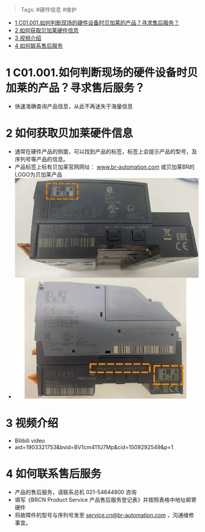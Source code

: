 > Tags: #硬件信息 #维护

- [1 C01.001.如何判断现场的硬件设备时贝加莱的产品？寻求售后服务？](#_1-c01001%E5%A6%82%E4%BD%95%E5%88%A4%E6%96%AD%E7%8E%B0%E5%9C%BA%E7%9A%84%E7%A1%AC%E4%BB%B6%E8%AE%BE%E5%A4%87%E6%97%B6%E8%B4%9D%E5%8A%A0%E8%8E%B1%E7%9A%84%E4%BA%A7%E5%93%81%EF%BC%9F%E5%AF%BB%E6%B1%82%E5%94%AE%E5%90%8E%E6%9C%8D%E5%8A%A1%EF%BC%9F)
- [2 如何获取贝加莱硬件信息](#_2-%E5%A6%82%E4%BD%95%E8%8E%B7%E5%8F%96%E8%B4%9D%E5%8A%A0%E8%8E%B1%E7%A1%AC%E4%BB%B6%E4%BF%A1%E6%81%AF)
- [3 视频介绍](#_3-%E8%A7%86%E9%A2%91%E4%BB%8B%E7%BB%8D)
- [4 如何联系售后服务](#_4-%E5%A6%82%E4%BD%95%E8%81%94%E7%B3%BB%E5%94%AE%E5%90%8E%E6%9C%8D%E5%8A%A1)

# 1 C01.001.如何判断现场的硬件设备时贝加莱的产品？寻求售后服务？

- 快速准确查询产品信息，从此不再迷失于海量信息

# 2 如何获取贝加莱硬件信息

- 通常在硬件产品的侧面，可以找到产品的标签，标签上会提示产品的型号，及序列号等产品的信息。
- 产品标签上标有贝加莱官网网址： www.br-automation.com 或贝加莱BR的LOGO为贝加莱产品
- ![](FILES/001如何判断现场的硬件设备时贝加莱的产品？如果是，如何寻求售后服务？/image-20240802133742891.png)

# 3 视频介绍

- Bilibili video
- aid=1903321753&bvid=BV1cm411U7Mp&cid=1509292549&p=1

# 4 如何联系售后服务

- 产品的售后服务，请联系总机 021-54644800 咨询
- 填写《BRCN Product Service 产品售后服务登记表》并按照表格中地址邮寄硬件
- 将故障件的型号与序列号发至 service.cn@br-automation.com ，沟通维修事宜。
